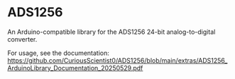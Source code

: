 # ADS1256
An Arduino-compatible library for the ADS1256 24-bit analog-to-digital converter.

For usage, see the documentation: https://github.com/CuriousScientist0/ADS1256/blob/main/extras/ADS1256_ArduinoLibrary_Documentation_20250529.pdf
